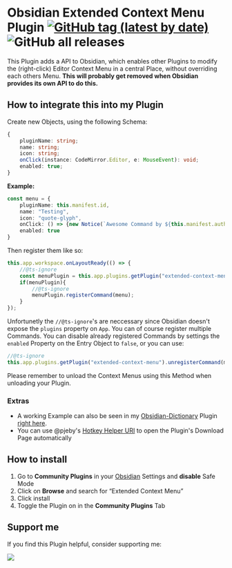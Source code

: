 # Obsidian Extended Context Menu Plugin [![GitHub tag (latest by date)](https://img.shields.io/github/v/tag/phibr0/obsidian-extended-context-menu)](https://github.com/phibr0/obsidian-extended-context-menu/releases) ![GitHub all releases](https://img.shields.io/github/downloads/phibr0/obsidian-extended-context-menu/total)

This Plugin adds a API to Obsidian, which enables other Plugins to modify the (right-click) Editor Context Menu in a central Place, without overriding each others Menu. **This will probably get removed when Obsidian provides its own API to do this.**

## How to integrate this into my Plugin

Create new Objects, using the following Schema:

```ts
{
    pluginName: string;
    name: string;
    icon: string;
    onClick(instance: CodeMirror.Editor, e: MouseEvent): void;
    enabled: true;
}
```

**Example:**

```ts
const menu = {
    pluginName: this.manifest.id,
    name: "Testing",
    icon: "quote-glyph",
    onClick: () => {new Notice(`Awesome Command by ${this.manifest.author}`)},
    enabled: true
}
```

Then register them like so:

```ts
this.app.workspace.onLayoutReady(() => {
    //@ts-ignore
    const menuPlugin = this.app.plugins.getPlugin("extended-context-menu");
    if(menuPlugin){
        //@ts-ignore
        menuPlugin.registerCommand(menu);
    } 
});
```

Unfortunetly the `//@ts-ignore`'s are neccessary since Obsidian doesn't expose the `plugins` property on `App`. You can of course register multiple Commands. You can disable already registered Commands by settings the `enabled` Property on the Entry Object to `false`, or you can use:

```ts
//@ts-ignore
this.app.plugins.getPlugin("extended-context-menu").unregisterCommand(menu);
```

Please remember to unload the Context Menus using this Method when unloading your Plugin.

### Extras

- A working Example can also be seen in my [Obsidian-Dictionary](https://github.com/phibr0/obsidian-dictionary) Plugin [right here](https://github.com/phibr0/obsidian-dictionary/blob/df53bbe6a368e31187d242e5bbd1f278136e02f8/src/main.ts#L76).
- You can use @pjeby's [Hotkey Helper URI](https://github.com/pjeby/hotkey-helper#plugin-urls) to open the Plugin's Download Page automatically

## How to install

1. Go to **Community Plugins** in your [Obsidian](https://www.obsidian.md) Settings and **disable** Safe Mode
2. Click on **Browse** and search for “Extended Context Menu”
3. Click install
4. Toggle the Plugin on in the **Community Plugins** Tab

## Support me

If you find this Plugin helpful, consider supporting me:

<a href="https://www.buymeacoffee.com/phibr0"><img src="https://img.buymeacoffee.com/button-api/?text=Buy me a coffee&emoji=&slug=phibr0&button_colour=5F7FFF&font_colour=ffffff&font_family=Inter&outline_colour=000000&coffee_colour=FFDD00"></a>
